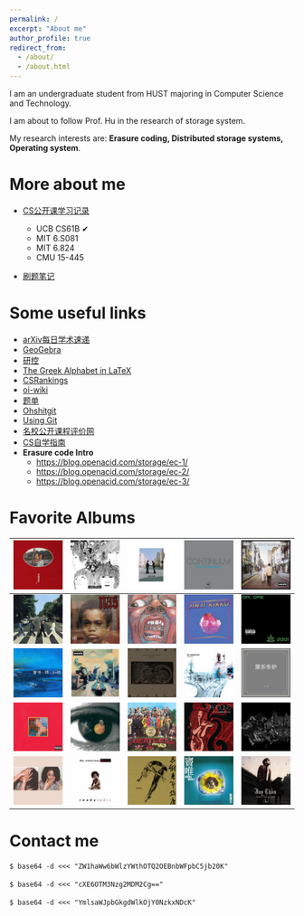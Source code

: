 ```yaml
---
permalink: /
excerpt: "About me"
author_profile: true
redirect_from: 
  - /about/
  - /about.html
---
```

I am an undergraduate student from HUST majoring in Computer Science and Technology. 

I am about to follow Prof. Hu in the research of storage system. 

My research interests are:  **Erasure coding, Distributed storage systems, Operating system**.

# More about me

* [CS公开课学习记录](https://www.zhihu.com/column/c_1553819741969707009)
  
  * UCB CS61B ✔
  * MIT 6.S081
  * MIT 6.824
  * CMU 15-445
  
* [刷题笔记](https://github.com/Misaka9468/blog)

# Some useful links
* [arXiv每日学术速递](http://arxivdaily.com/)
* [GeoGebra](https://www.geogebra.org/3d)
* [研控](https://www.yankong.org/)
* [The Greek Alphabet in LaTeX](https://jblevins.org/log/greek)
* [CSRankings](http://csrankings.org/#/index?none&world)
* [oi-wiki](https://oi-wiki.org/)
* [题单](https://www.luogu.com.cn/team/29447#training)
* [Ohshitgit](https://ohshitgit.com/)
* [Using Git](https://sp18.datastructur.es/materials/guides/using-git.html)
* [名校公开课程评价网](https://conanhujinming.github.io/comments-for-awesome-courses/)
* [CS自学指南](https://csdiy.wiki/)
* **Erasure code Intro**
  * https://blog.openacid.com/storage/ec-1/
  * https://blog.openacid.com/storage/ec-2/
  * https://blog.openacid.com/storage/ec-3/





# Favorite Albums

| ![img](about.assets/anheqiao.jpg)                         | ![img](about.assets/36FF46574EB73E37E846612EFBB7F195.jpg) | ![img](about.assets/A2360735DB904BB962789F999AE4BC19.jpg) | ![img](about.assets/FD271D9504148D6F8FE2AEC46AABA229.jpg) | ![img](about.assets/FB7E38B1084D141C67F934CF8F37A1FF.jpg) |
| --------------------------------------------------------- | --------------------------------------------------------- | --------------------------------------------------------- | --------------------------------------------------------- | --------------------------------------------------------- |
| ![img](about.assets/7C6AB001BF792B7CBC7423A151D46B6E.jpg) | ![img](about.assets/0659D44AF052C4A21909FCC85099C6FD.jpg) | ![img](about.assets/5C6314397284807B9A8221EDE243E02E.jpg) | ![img](about.assets/6264280193D9384D2A9E55C12015504A.jpg) | ![img](about.assets/BA54A5897852324E60D46B2F87B867D3.jpg) |
| ![img](about.assets/86985191BCA3359E26485A99A61F4040.jpg) | ![img](about.assets/8A12CA94D3B80334BFF605D0C7B2D4C7.jpg) | ![img](about.assets/AB7A28B2D3CE91173755373A15443CFE.jpg) | ![img](about.assets/A30F3512E139DC4018D774239551845E.jpg) | ![img](about.assets/1009BD205CD20726C2AF17AB95549738.jpg) |
| ![img](about.assets/56A443D469ACB94103A0FCB577154F72.jpg) | ![img](about.assets/DFFFE599BC23623B2DBC275D1EB7DAB8.jpg) | ![img](about.assets/47488DB5957637958106B4FDD87143FA.jpg) | ![img](about.assets/FD86BE98DF7BA5DFAF299A4B3D2E695F.jpg) | ![img](about.assets/2653D27879E60E30D8E5FDE295C987E8.jpg) |
| ![img](about.assets/B222BB1B4BE78118867A01023C0302EC.jpg) | ![img](about.assets/61563B780F2A9F70E208EA5A2E3A8B48.jpg) | ![img](about.assets/15A1924DD5E12E3AD8C219C53A094277.jpg) | ![img](about.assets/60BC2FE8822F4A250A0264CEAE6EF94B.jpg) | ![img](about.assets/02E411F418CF8B80E4685E0CB4AFB971.jpg) |



# Contact me

```shell
$ base64 -d <<< "ZW1haWw6bWlzYWthOTQ2OEBnbWFpbC5jb20K"

$ base64 -d <<< "cXE6OTM3Nzg2MDM2Cg=="

$ base64 -d <<< "YmlsaWJpbGkgdWlkOjY0NzkxNDcK"
```

